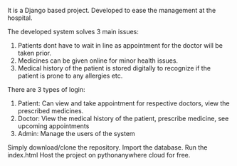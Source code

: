 It is a Django based project. Developed to ease the management at the hospital. 

The developed system solves 3 main issues:
1. Patients dont have to wait in line as appointment for the doctor will be taken prior.
2. Medicines can be given online for minor health issues.
3. Medical history of the patient is stored digitally to recognize if the patient is prone to any allergies etc.

There are 3 types of login:
1. Patient: Can view and take appointment for respective doctors, view the prescribed medicines.
2. Doctor: View the medical history of the patient, prescribe medicine, see upcoming appointments
3. Admin: Manage the users of the system

Simply download/clone the repository. Import the database. Run the index.html
Host the project on pythonanywhere cloud for free. 

